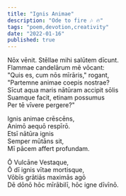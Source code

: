 ```yaml
---
title: "Ignis Animae"
description: "Ode to fire 🎶 🔥"
tags: "poem,devotion,creativity"
date: "2022-01-16"
published: true
---
```


Nōx vēnit. Stēllae mihi salūtem dīcunt.    
Flammae candelārum mē vōcant:   
"Quis es, cum nōs mīrāris," rogant,   
"Partemne animae coepis nostrae?   
Sīcut aqua maris nātūram accipit sōlis   
Suamque facit, etinam possumus   
Per tē vīvere pergere?"   


Ignis animae crēscēns,   
Animō aequō respīrō.   
Etsī nātūra ignis   
Semper mūtāns sit,   
Mī pācem affert profundam.   


Ō Vulcāne Vestaque,   
Ō dī ignis vītae mortisque,   
Vōbīs grātiās maximās agō   
Dē dōnō hōc mīrābilī, hōc igne dīvīnō.   
